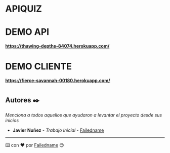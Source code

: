 # APIQUIZ

# DEMO API

**https://thawing-depths-84074.herokuapp.com/**

# DEMO CLIENTE

**https://fierce-savannah-00180.herokuapp.com/**

#

## Autores ✒️

_Menciona a todos aquellos que ayudaron a levantar el proyecto desde sus inicios_

- **Javier Nuñez** - _Trabajo Inicial_ - [Failedname](https://github.com/Failedname)

---

⌨️ con ❤️ por [Failedname](https://github.com/Failedname) 😊

